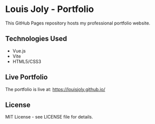 # Louis Joly - Portfolio

This GitHub Pages repository hosts my professional portfolio website.

## Technologies Used
- Vue.js
- Vite
- HTML5/CSS3

## Live Portfolio
The portfolio is live at: https://louisjoly.github.io/

## License
MIT License - see LICENSE file for details.
